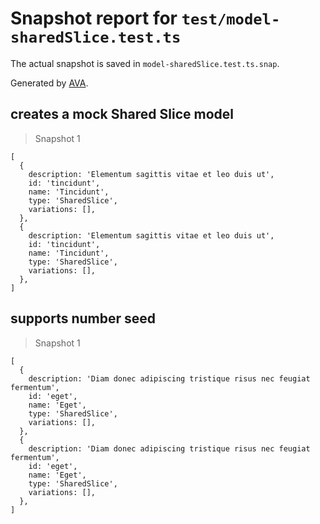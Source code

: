 # Snapshot report for `test/model-sharedSlice.test.ts`

The actual snapshot is saved in `model-sharedSlice.test.ts.snap`.

Generated by [AVA](https://avajs.dev).

## creates a mock Shared Slice model

> Snapshot 1

    [
      {
        description: 'Elementum sagittis vitae et leo duis ut',
        id: 'tincidunt',
        name: 'Tincidunt',
        type: 'SharedSlice',
        variations: [],
      },
      {
        description: 'Elementum sagittis vitae et leo duis ut',
        id: 'tincidunt',
        name: 'Tincidunt',
        type: 'SharedSlice',
        variations: [],
      },
    ]

## supports number seed

> Snapshot 1

    [
      {
        description: 'Diam donec adipiscing tristique risus nec feugiat fermentum',
        id: 'eget',
        name: 'Eget',
        type: 'SharedSlice',
        variations: [],
      },
      {
        description: 'Diam donec adipiscing tristique risus nec feugiat fermentum',
        id: 'eget',
        name: 'Eget',
        type: 'SharedSlice',
        variations: [],
      },
    ]
